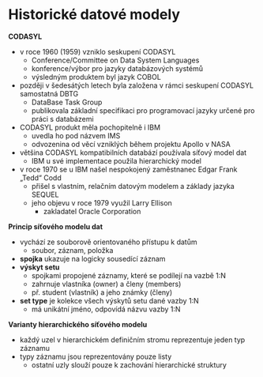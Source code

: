 # Historické datové modely

**CODASYL**
- v roce 1960 (1959) vzniklo seskupení CODASYL
	- Conference/Committee on Data System Languages
	- konference/výbor pro jazyky databázových systémů
	- výsledným produktem byl jazyk COBOL
- později v šedesátých letech byla založena v rámci seskupení CODASYL samostatná DBTG
	- DataBase Task Group
	- publikovala základní specifikaci pro programovací jazyky určené pro práci s databázemi
- CODASYL produkt měla pochopitelně i IBM
	- uvedla ho pod názvem IMS
	- odvozenina od věcí vzniklých během projektu Apollo v NASA
- většina CODASYL kompatibilních databází používala síťový model dat
	- IBM u své implementace použila hierarchický model
- v roce 1970 se u IBM našel nespokojený zaměstnanec Edgar Frank „Tedd“ Codd
	- přišel s vlastním, relačním datovým modelem a základy jazyka SEQUEL
	-  jeho objevu v roce 1979 využil Larry Ellison
		- zakladatel Oracle Corporation

**Princip síťového modelu dat**
- vychází ze souborově orientovaného přístupu k datům
	- soubor, záznam, položka
- **spojka** ukazuje na logicky sousedící záznam
- **výskyt setu**
	- spojkami propojené záznamy, které se podílejí na vazbě 1:N
	- zahrnuje vlastníka (owner) a členy (members)
	- př. student (vlastník) a jeho známky (členy)
- **set type** je kolekce všech výskytů setu dané vazby 1:N
	- má unikátní jméno, odpovídá názvu vazby 1:N

**Varianty hierarchického síťového modelu**
- každý uzel v hierarchickém definičním stromu reprezentuje jeden typ záznamu
- typy záznamu jsou reprezentovány pouze listy
	- ostatní uzly slouží pouze k zachování hierarchické struktury

